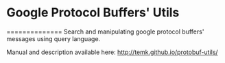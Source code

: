 # Google Protocol Buffers' Utils
==============
Search and manipulating google protocol buffers' messages using query language.


Manual and description available here: http://temk.github.io/protobuf-utils/
